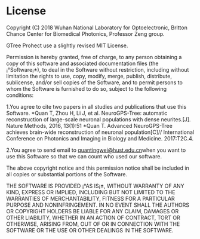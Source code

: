 # License 
Copyright (C) 2018 Wuhan National Laboratory for Optoelectronic, Britton Chance Center for Biomedical Photonics, Professor Zeng group.

GTree Prohect use a slightly revised MIT License.

Permission is hereby granted, free of charge, to any person obtaining a copy of this software and associated documentation files (the ¡°Software¡±), to deal in the Software without restriction, including without limitation the rights to use, copy, modify, merge, publish, distribute, sublicense, and/or sell copies of the Software, and to permit persons to whom the Software is furnished to do so, subject to the following conditions:

1.You agree to cite two papers in all studies and publications that use this Software.
*Quan T, Zhou H, Li J, et al. NeuroGPS-Tree: automatic reconstruction of large-scale neuronal populations with dense neurites.[J]. Nature Methods, 2016, 13(1):51
*Quan T. Advanced NeuroGPS-Tree achieves brain-wide reconstruction of neuronal population[C]// International Conference on Photonics and Imaging in Biology and Medicine. 2017:T2C.4.

2.You agree to send email to [quantingwei@hust.edu.cn](quantingwei@hust.edu.cn)when you want to use this Software so that we can count who used our software.
 
The above copyright notice and this permission notice shall be included in all copies or substantial portions of the Software.

THE SOFTWARE IS PROVIDED ¡°AS IS¡±, WITHOUT WARRANTY OF ANY KIND, EXPRESS OR IMPLIED, INCLUDING BUT NOT LIMITED TO THE WARRANTIES OF MERCHANTABILITY, FITNESS FOR A PARTICULAR PURPOSE AND NONINFRINGEMENT. IN NO EVENT SHALL THE AUTHORS OR COPYRIGHT HOLDERS BE LIABLE FOR ANY CLAIM, DAMAGES OR OTHER LIABILITY, WHETHER IN AN ACTION OF CONTRACT, TORT OR OTHERWISE, ARISING FROM, OUT OF OR IN CONNECTION WITH THE SOFTWARE OR THE USE OR OTHER DEALINGS IN THE SOFTWARE.
